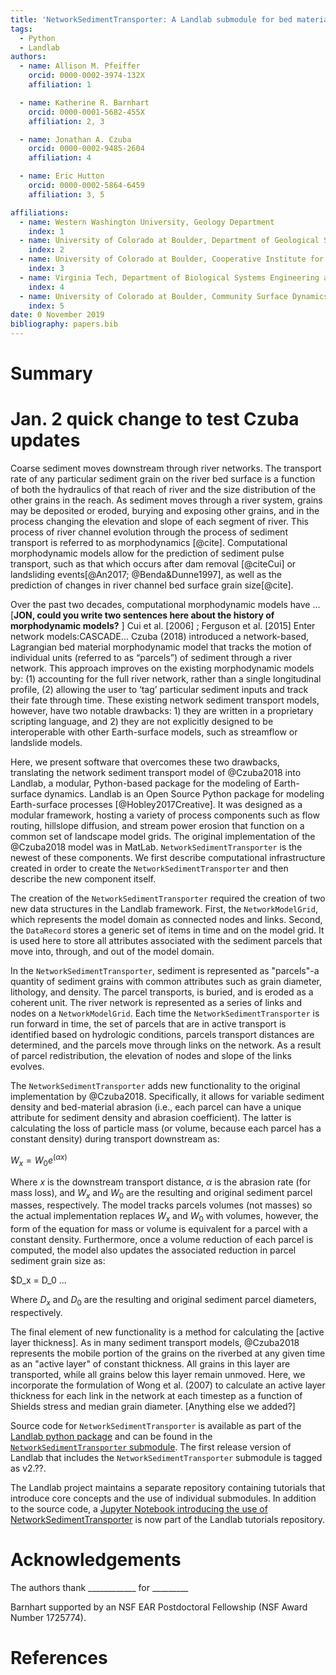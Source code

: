 ```yaml
---
title: 'NetworkSedimentTransporter: A Landlab submodule for bed material transport through river networks'
tags:
  - Python
  - Landlab
authors:
  - name: Allison M. Pfeiffer
    orcid: 0000-0002-3974-132X
    affiliation: 1

  - name: Katherine R. Barnhart
    orcid: 0000-0001-5682-455X
    affiliation: 2, 3

  - name: Jonathan A. Czuba
    orcid: 0000-0002-9485-2604
    affiliation: 4

  - name: Eric Hutton
    orcid: 0000-0002-5864-6459
    affiliation: 3, 5

affiliations:
  - name: Western Washington University, Geology Department
    index: 1
  - name: University of Colorado at Boulder, Department of Geological Sciences
    index: 2
  - name: University of Colorado at Boulder, Cooperative Institute for Research in Environmental Sciences
    index: 3
  - name: Virginia Tech, Department of Biological Systems Engineering and The Global Change Center
    index: 4
  - name: University of Colorado at Boulder, Community Surface Dynamics Modeling System Integration Facility
    index: 5
date: 0 November 2019
bibliography: papers.bib
---
```


# Summary

# Jan. 2 quick change to test Czuba updates
Coarse sediment moves downstream through river networks. The transport rate of any particular sediment grain on the river bed surface is a function of both the hydraulics of that reach of river and the size distribution of the other grains in the reach. As sediment moves through a river system, grains may be deposited or eroded, burying and exposing other grains, and in the process changing the elevation and slope of each segment of river. This process of river channel evolution through the process of sediment transport is referred to as morphodynamics [@cite]. Computational morphodynamic models allow for the prediction of sediment pulse transport, such as that which occurs after dam removal [@citeCui] or landsliding events[@An2017; @Benda&Dunne1997], as well as the prediction of changes in river channel bed surface grain size[@cite].

Over the past two decades, computational morphodynamic models have ...
[**JON, could you write two sentences here about the history of morphodynamic models?** ]
Cui et al. [2006] ; Ferguson et al. [2015]
Enter network models:CASCADE...
Czuba (2018) introduced a network-based, Lagrangian bed material morphodynamic model that tracks the motion of individual units (referred to as “parcels”) of sediment through a river network. This approach improves on the existing morphodynamic models by: (1) accounting for the full river network, rather than a single longitudinal profile, (2) allowing the user to ‘tag’ particular sediment inputs and track their fate through time. These existing network sediment transport models, however, have two notable drawbacks: 1) they are written in a proprietary scripting language, and 2) they are not explicitly designed to be interoperable with other Earth-surface models, such as streamflow or landslide models.

Here, we present software that overcomes these two drawbacks, translating the network sediment transport model of @Czuba2018 into Landlab, a modular, Python-based package for the modeling of Earth-surface dynamics. Landlab is an Open Source Python package for modeling Earth-surface processes [@Hobley2017Creative]. It was designed as a modular framework, hosting a variety of process components such as flow routing, hillslope diffusion, and stream power erosion that function on a common set of landscape model grids. The original implementation of the @Czuba2018 model was in MatLab. ``NetworkSedimentTransporter`` is the newest of these components. We first describe computational infrastructure created in order to create the ``NetworkSedimentTransporter`` and then describe the new component itself.

The creation of the ``NetworkSedimentTransporter`` required the creation of two new data structures in the Landlab framework. First, the ``NetworkModelGrid``, which represents the model domain as connected nodes and links. Second, the ``DataRecord`` stores a generic set of items in time and on the model grid. It is used here to store all attributes associated with the sediment parcels that move into, through, and out of the model domain.

In the ``NetworkSedimentTransporter``, sediment is represented as "parcels"-a quantity of sediment grains with common attributes such as grain diameter, lithology, and density. The parcel transports, is buried, and is eroded as a coherent unit. The river network is represented as a series of links and nodes on a ``NetworkModelGrid``. Each time the ``NetworkSedimentTransporter`` is run forward in time, the set of parcels that are in active transport is identified based on hydrologic conditions, parcels transport distances are determined, and the parcels move through links on the network. As a result of parcel redistribution, the elevation of nodes and slope of the links evolves.

The ``NetworkSedimentTransporter`` adds new functionality to the original implementation  by @Czuba2018. Specifically, it allows for variable sediment density and bed-material abrasion (i.e., each parcel can have a unique attribute for sediment density and abrasion coefficient). The latter is calculating the loss of particle mass (or volume, because each parcel has a constant density) during transport downstream as:

$W_x = W_0 e^{\left(\alpha x \right)}$

Where $x$ is the downstream transport distance, $\alpha$ is the abrasion rate (for mass loss), and $W_x$ and $W_0$ are the resulting and original sediment parcel masses, respectively. The model tracks parcels volumes (not masses) so the actual implementation replaces $W_x$ and $W_0$ with volumes, however, the form of the equation for mass or volume is equivalent for a parcel with a constant density. Furthermore, once a volume reduction of each parcel is computed, the model also updates the associated reduction in parcel sediment grain size as:

$D_x = D_0 ...

Where $D_x$ and $D_0$ are the resulting and original sediment parcel diameters, respectively.

The final element of new functionality is a method for calculating the [active layer thickness]. As in many sediment transport models, @Czuba2018 represents the mobile portion of the grains on the riverbed at any given time as an "active layer" of constant thickness. All grains in this layer are transported, while all grains below this layer remain unmoved. Here, we incorporate the formulation of Wong et al. (2007) to calculate an active layer thickness for each link in the network at each timestep as a function of Shields stress and median grain diameter.
[Anything else we added?]

Source code for ``NetworkSedimentTransporter`` is available as part of the [Landlab python package](https://github.com/landlab/landlab) and can be found in
the [``NetworkSedimentTransporter`` submodule](https://github.com/landlab/landlab/tree/release/landlab/components/network_sediment_transporter). The first release version of Landlab that includes the ``NetworkSedimentTransporter`` submodule is tagged as v2.??.

The Landlab project maintains a separate repository containing tutorials that
introduce core concepts and the use of individual submodules. In addition to the
source code, a [Jupyter Notebook introducing the use of NetworkSedimentTransporter](https://nbviewer.jupyter.org/github/landlab/tutorials/blob/release/xxxxxxxxxx.ipynb)
is now part of the Landlab tutorials repository.

# Acknowledgements

The authors thank ____________ for _________

Barnhart supported by an NSF EAR Postdoctoral Fellowship (NSF Award Number 1725774).

# References
